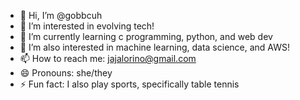 - 👋 Hi, I’m @gobbcuh
- 👀 I’m interested in evolving tech!
- 🌱 I’m currently learning c programming, python, and web dev
- 💞️ I’m also interested in machine learning, data science, and AWS!
- 📫 How to reach me: jajalorino@gmail.com
- 😄 Pronouns: she/they
- ⚡ Fun fact: I also play sports, specifically table tennis

<!---
gobbcuh/gobbcuh is a ✨ special ✨ repository because its `README.md` (this file) appears on your GitHub profile.
You can click the Preview link to take a look at your changes.
--->
